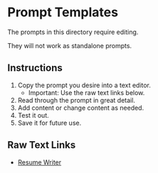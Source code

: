 # Prompt Templates

The prompts in this directory require editing.

They will not work as standalone prompts.

## Instructions

1. Copy the prompt you desire into a text editor.
   - Important: Use the raw text links below.
2. Read through the prompt in great detail.
3. Add content or change content as needed.
4. Test it out.
5. Save it for future use.

## Raw Text Links

- [Resume Writer](https://raw.githubusercontent.com/grantcarthew/notes/refs/heads/main/Prompts/Templates/resume-writer.md)